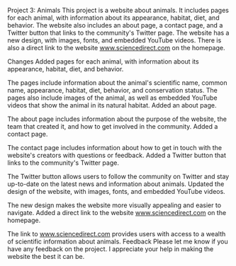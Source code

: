 
Project 3: Animals
This project is a website about animals. It includes pages for each animal, with information about its appearance, habitat, diet, and behavior. The website also includes an about page, a contact page, and a Twitter button that links to the community's Twitter page. The website has a new design, with images, fonts, and embedded YouTube videos. There is also a direct link to the website www.sciencedirect.com on the homepage.

Changes
Added pages for each animal, with information about its appearance, habitat, diet, and behavior.

The pages include information about the animal's scientific name, common name, appearance, habitat, diet, behavior, and conservation status.
The pages also include images of the animal, as well as embedded YouTube videos that show the animal in its natural habitat.
Added an about page.

The about page includes information about the purpose of the website, the team that created it, and how to get involved in the community.
Added a contact page.

The contact page includes information about how to get in touch with the website's creators with questions or feedback.
Added a Twitter button that links to the community's Twitter page.

The Twitter button allows users to follow the community on Twitter and stay up-to-date on the latest news and information about animals.
Updated the design of the website, with images, fonts, and embedded YouTube videos.

The new design makes the website more visually appealing and easier to navigate.
Added a direct link to the website www.sciencedirect.com on the homepage.

The link to www.sciencedirect.com provides users with access to a wealth of scientific information about animals.
Feedback
Please let me know if you have any feedback on the project. I appreciate your help in making the website the best it can be.